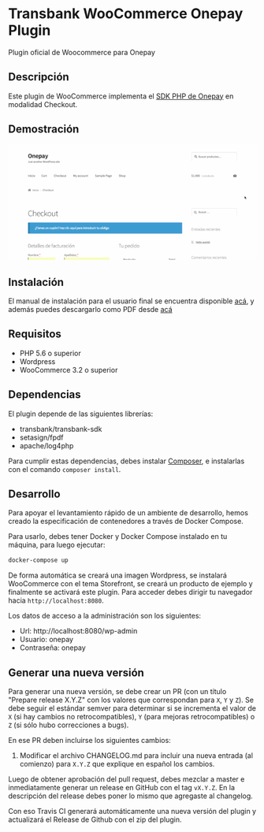 # Transbank WooCommerce Onepay Plugin

Plugin oficial de Woocommerce para Onepay

## Descripción

Este plugin de WooCommerce implementa el [SDK PHP de Onepay](https://github.com/TransbankDevelopers/transbank-sdk-php) en modalidad Checkout. 

## Demostración

![Demo](docs/img/demo.gif)

## Instalación
El manual de instalación para el usuario final se encuentra disponible [acá](docs/INSTALLATION.md), y además puedes descargarlo como PDF desde [acá](https://github.com/TransbankDevelopers/transbank-plugin-woocommerce-onepay/raw/master/docs/INSTALLATION.pdf
)

## Requisitos 
* PHP 5.6 o superior
* Wordpress
* WooCommerce 3.2 o superior

## Dependencias

El plugin depende de las siguientes librerías:

* transbank/transbank-sdk
* setasign/fpdf
* apache/log4php

Para cumplir estas dependencias, debes instalar [Composer](https://getcomposer.org), e instalarlas con el comando `composer install`.

## Desarrollo

Para apoyar el levantamiento rápido de un ambiente de desarrollo, hemos creado la especificación de contenedores a través de Docker Compose.

Para usarlo, debes tener Docker y Docker Compose instalado en tu máquina, para luego ejecutar:

```bash
docker-compose up
```

De forma automática se creará una imagen Wordpress, se instalará WooCommerce con el tema Storefront, se creará un producto de ejemplo y finalmente se activará este plugin. Para acceder debes dirigir tu navegador hacia `http://localhost:8080`.


Los datos de acceso a la administración son los siguientes:

* Url: http://localhost:8080/wp-admin
* Usuario: onepay
* Contraseña: onepay

## Generar una nueva versión

Para generar una nueva versión, se debe crear un PR (con un título "Prepare release X.Y.Z" con los valores que correspondan para `X`, `Y` y `Z`). Se debe seguir el estándar semver para determinar si se incrementa el valor de `X` (si hay cambios no retrocompatibles), `Y` (para mejoras retrocompatibles) o `Z` (si sólo hubo correcciones a bugs).

En ese PR deben incluirse los siguientes cambios:

1. Modificar el archivo CHANGELOG.md para incluir una nueva entrada (al comienzo) para `X.Y.Z` que explique en español los cambios.

Luego de obtener aprobación del pull request, debes mezclar a master e inmediatamente generar un release en GitHub con el tag `vX.Y.Z`. En la descripción del release debes poner lo mismo que agregaste al changelog.

Con eso Travis CI generará automáticamente una nueva versión del plugin y actualizará el Release de Github con el zip del plugin.
